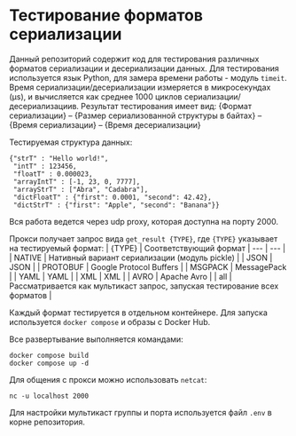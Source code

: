 # Тестирование форматов сериализации

Данный репозиторий содержит код для тестирования различных форматов сериализации и десериализации данных. Для тестирования используется язык Python, для замера времени работы - модуль `timeit`. Время сериализации/десериализации измеряется в микросекундах (μs), и вычисляется как среднее 1000 циклов сериализации/десериализациив. Результат тестирования имеет вид: {Формат сериализации} – {Размер сериализованной структуры в байтах} – {Время сериализации} – {Время десериализации}

Тестируемая структура данных:
```
{"strT" : "Hello world!",
 "intT" : 123456,
 "floatT" : 0.000023,
 "arrayIntT" : [-1, 23, 0, 7777],
 "arrayStrT" : ["Abra", "Cadabra"],
 "dictFloatT" : {"first": 0.0001, "second": 42.42},
 "dictStrT" : {"first": "Apple", "second": "Banana"}}
```

Вся работа ведется через udp proxy, которая доступна на порту 2000.

Прокси получает запрос вида `get_result {TYPE}`, где `{TYPE}` указывает на тестируемый формат:
| {TYPE} | Соответствующий формат |
--- | --- |
| NATIVE | Нативный вариант сериализации (модуль pickle) |
| JSON | JSON |
| PROTOBUF | Google Protocol Buffers |
| MSGPACK | MessagePack |
| YAML | YAML |
| XML | XML |
| AVRO | Apache Avro |
| all | Рассматривается как мультикаст запрос, запуская тестирование всех форматов |

Каждый формат тестируется в отдельном контейнере. Для запуска используется `docker compose` и образы с Docker Hub.

Все развертывание выполняется командами:
```
docker compose build
docker compose up -d
```

Для общения с прокси можно использовать `netcat`:
```
nc -u localhost 2000
```

Для настройки мультикаст группы и порта используется файл `.env` в корне репозитория.
